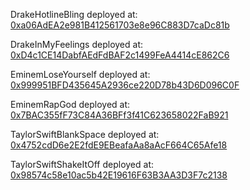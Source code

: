 DrakeHotlineBling deployed at: [0xa06AdEA2e981B412561703e8e96C883D7caDc81b](https://mumbai.polygonscan.com/address/0xa06AdEA2e981B412561703e8e96C883D7caDc81b)

DrakeInMyFeelings deployed at: [0xD4c1CE14DabfAEdFdBAF2c1499FeA4414cE862C6](https://mumbai.polygonscan.com/address/0xD4c1CE14DabfAEdFdBAF2c1499FeA4414cE862C6)

EminemLoseYourself deployed at: [0x999951BFD435645A2936ce220D78b43D6D096C0F](https://mumbai.polygonscan.com/address/0x999951BFD435645A2936ce220D78b43D6D096C0F)

EminemRapGod deployed at: [0x7BAC355fF73C84A36BFf3f41C623658022FaB921](https://mumbai.polygonscan.com/address/0x7BAC355fF73C84A36BFf3f41C623658022FaB921)

TaylorSwiftBlankSpace deployed at: [0x4752cdD6e2E2fdE9EBeafaAa8aAcF664C65Afe18](https://mumbai.polygonscan.com/address/0x4752cdD6e2E2fdE9EBeafaAa8aAcF664C65Afe18)

TaylorSwiftShakeItOff deployed at: [0x98574c58e10ac5b42E19616F63B3AA3D3F7c2138](https://mumbai.polygonscan.com/address/0x98574c58e10ac5b42E19616F63B3AA3D3F7c2138)
